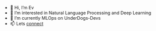 - 👋 Hi, I’m Ev
- 👀 I’m interested in Natural Language Processing and Deep Learning
- 🌱 I’m currently MLOps on UnderDogs-Devs
- 📫 Lets [connect](horoshuhin@gmail.com)
